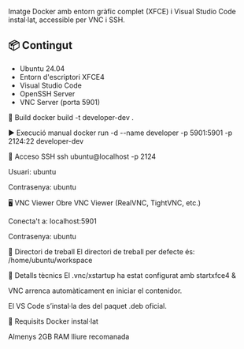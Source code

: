 Imatge Docker amb entorn gràfic complet (XFCE) i Visual Studio Code instal·lat, accessible per VNC i SSH.

## 📦 Contingut

- Ubuntu 24.04
- Entorn d'escriptori XFCE4
- Visual Studio Code
- OpenSSH Server
- VNC Server (porta 5901)

🔨 Build
docker build -t developer-dev .

▶️ Execució manual
docker run -d --name developer -p 5901:5901 -p 2124:22 developer-dev

🔑 Acceso SSH
ssh ubuntu@localhost -p 2124


Usuari: ubuntu


Contrasenya: ubuntu

🖥️ VNC Viewer
Obre VNC Viewer (RealVNC, TightVNC, etc.)

Conecta't a: localhost:5901

Contrasenya: ubuntu

📂 Directori de treball
El directori de treball per defecte és:
/home/ubuntu/workspace

🔧 Detalls tècnics
El .vnc/xstartup ha estat configurat amb startxfce4 &

VNC arrenca automàticament en iniciar el contenidor.

El VS Code s’instal·la des del paquet .deb oficial.

📌 Requisits
Docker instal·lat


Almenys 2GB RAM lliure recomanada
